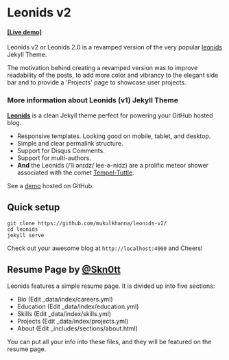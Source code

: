 # Leonids v2

#### [[Live demo]](http://renyuanz.github.io/leonids) 


Leonids v2 or Leonids 2.0 is a revamped version of the very popular [leonids](http://renyuanz.github.io/leonids) Jekyll Theme.

[](https://user-images.githubusercontent.com/24846546/67464494-ef97a000-f632-11e9-86d8-6eae43428b0b.png)

The motivation behind creating a revamped version was to improve readability of the posts, to add more color and vibrancy to the elegant side bar and to provide a 'Projects' page to showcase user projects. 

### More information about Leonids (v1) Jekyll Theme

**[Leonids](http://renyuanz.github.io/leonids)** is a clean Jekyll theme perfect for powering your GitHub hosted blog.


* Responsive templates. Looking good on mobile, tablet, and desktop.
* Simple and clear permalink structure.
* Support for Disqus Comments.
* Support for multi-authors.
* **And** the Leonids (/ˈliːənɪdz/ lee-ə-nidz) are a prolific meteor shower associated with the comet [Tempel-Tuttle](https://en.wikipedia.org/wiki/55P/Tempel%E2%80%93Tuttle).

See a [demo](http://renyuanz.github.io/leonids) hosted on GitHub.

## Quick setup

```
git clone https://github.com/mukulkhanna/leonids-v2/
cd leonids
jekyll serve
```

Check out your awesome blog at `http://localhost:4000` and Cheers!


## Resume Page by [@Skn0tt](https://github.com/Skn0tt)
Leonids features a simple resume page. It is divided up into five sections:

* Bio (Edit \_data/index/careers.yml)
* Education (Edit \_data/index/education.yml)
* Skills (Edit \_data/index/skills.yml)
* Projects (Edit \_data/index/projects.yml)
* About (Edit \_includes/sections/about.html)

You can put all your info into these files, and they will be featured on the resume page.

